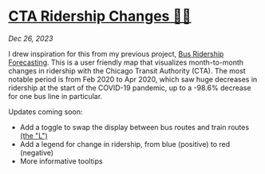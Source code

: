 # [CTA Ridership Changes 🚌🚅](https://jbelian.github.io/cta-ridership-changes/)

_Dec 26, 2023_

I drew inspiration for this from my previous project, [Bus Ridership Forecasting](https://github.com/jbelian/WGU-Capstone-Bus-Ridership-Forecasting). This is a user friendly map that visualizes month-to-month changes in ridership with the Chicago Transit Authority (CTA). The most notable period is from Feb 2020 to Apr 2020, which saw huge decreases in ridership at the start of the COVID-19 pandemic, up to a -98.6% decrease for one bus line in particular.

Updates coming soon:
- Add a toggle to swap the display between bus routes and train routes [(the "L")](https://en.wikipedia.org/wiki/Chicago_%22L%22)
- Add a legend for change in ridership, from blue (positive) to red (negative)
- More informative tooltips

